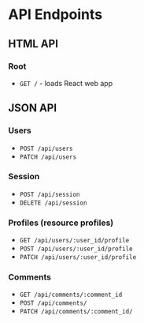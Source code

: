 # API Endpoints

## HTML API

### Root

- `GET /` - loads React web app

## JSON API

### Users

- `POST /api/users`
- `PATCH /api/users`

### Session

- `POST /api/session`
- `DELETE /api/session`

### Profiles (resource profiles)

- `GET /api/users/:user_id/profile`
- `POST /api/users/:user_id/profile`
- `PATCH /api/users/:user_id/profile`

### Comments
- `GET /api/comments/:comment_id`
- `POST /api/comments/`
- `PATCH /api/comments/:comment_id/`
